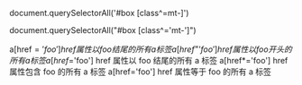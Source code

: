 document.querySelectorAll('#box [class^=mt-]')

document.querySelectorAll("#box [class^='mt-']")

a[href$='foo'] href 属性以 foo 结尾的所有 a 标签
a[href^='foo'] href 属性以 foo 开头的所有 a 标签
a[href$='foo'] href 属性以 foo 结尾的所有 a 标签
a[href*='foo'] href 属性包含 foo 的所有 a 标签
a[href='foo'] href 属性等于 foo 的所有 a 标签
